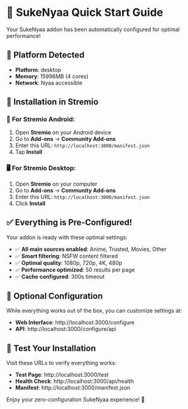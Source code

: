 # 🚀 SukeNyaa Quick Start Guide

Your SukeNyaa addon has been automatically configured for optimal performance!

## 📱 Platform Detected
- **Platform**: desktop
- **Memory**: 15996MB (4 cores)
- **Network**: Nyaa accessible

## 🎯 Installation in Stremio

### 📱 For Stremio Android:
1. Open **Stremio** on your Android device
2. Go to **Add-ons** → **Community Add-ons**
3. Enter this URL: `http://localhost:3000/manifest.json`
4. Tap **Install**

### 🖥️ For Stremio Desktop:
1. Open **Stremio** on your computer
2. Go to **Add-ons** → **Community Add-ons**  
3. Enter this URL: `http://localhost:3000/manifest.json`
4. Click **Install**

## ✅ Everything is Pre-Configured!

Your addon is ready with these optimal settings:
- ✅ **All main sources enabled**: Anime, Trusted, Movies, Other
- ✅ **Smart filtering**: NSFW content filtered
- ✅ **Optimal quality**: 1080p, 720p, 4K, 480p
- ✅ **Performance optimized**: 50 results per page
- ✅ **Cache configured**: 300s timeout

## 🔧 Optional Configuration

While everything works out of the box, you can customize settings at:
- **Web Interface**: http://localhost:3000/configure
- **API**: http://localhost:3000/configure/api

## 🧪 Test Your Installation

Visit these URLs to verify everything works:
- **Test Page**: http://localhost:3000/test
- **Health Check**: http://localhost:3000/api/health
- **Manifest**: http://localhost:3000/manifest.json



Enjoy your zero-configuration SukeNyaa experience! 🎉
